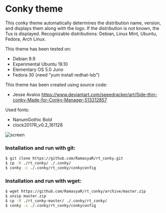 # Conky theme
This сonky theme automatically determines the distribution name, version, and displays them along with the logo. If the distribution is not known, the Tux is displayed.
Recognizable distributions: Debian, Linux Mint, Ubuntu, Fedora, Arch Linux.

This theme has been tested on:
- Debian 9.9
- Experimental Ubuntu 19.10
- Elementary OS 5.0 Juno 
- Fedora 30 (need "yum install redhat-lsb")

This theme has been created using source code:
- Jesse Avalos https://www.deviantart.com/speedracker/art/Side-thin-conky-Made-for-Conky-Manager-513212857

Used fonts:
- NanumGothic Bold
- clock2017R_v0.2_161128

![screen](https://github.com/RamasyaR/rt_conky/blob/master/screenshot/screenshot.jpg)

### Installation and run with git:
```sh
$ git clone https://github.com/RamasyaR/rt_conky.git
$ cp -R ./rt_conky/ ./.conky/
$ conky -c ./.conky/rt_conky/conkyconfig 
```
### Installation and run with wget:
```sh
$ wget https://github.com/RamasyaR/rt_conky/archive/master.zip
$ unzip master.zip
$ cp -R ./rt_conky-master/ ./.conky/rt_conky/
$ conky -c ./.conky/rt_conky/conkyconfig 
```
